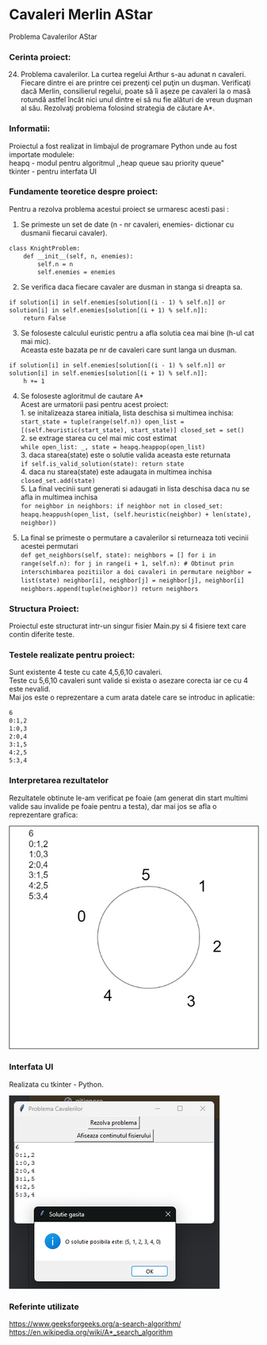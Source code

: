 # Cavaleri Merlin AStar
Problema Cavalerilor AStar

### Cerinta proiect:

24. Problema cavalerilor. La curtea regelui Arthur s-au adunat n cavaleri. Fiecare dintre
ei are printre cei prezenţi cel puţin un duşman. Verificaţi dacă Merlin, consilierul
regelui, poate să îi aşeze pe cavaleri la o masă rotundă astfel încât nici unul dintre ei
să nu fie alături de vreun duşman al său.
Rezolvaţi problema folosind strategia de căutare A*.


### Informatii:

Proiectul a fost realizat in limbajul de programare Python unde au fost importate modulele: <br/>
heapq - modul pentru algoritmul ,,heap queue sau priority queue" <br/>
tkinter - pentru interfata UI <br/>


### Fundamente teoretice despre proiect:

Pentru a rezolva problema acestui proiect se urmaresc acesti pasi : <br/>
1. Se primeste un set de date (n - nr cavaleri, enemies- dictionar cu dusmanii fiecarui cavaler). <br/>
```
class KnightProblem:
    def __init__(self, n, enemies):
        self.n = n
        self.enemies = enemies
``` 
2. Se verifica daca fiecare cavaler are dusman in stanga si dreapta sa. <br/>
```
if solution[i] in self.enemies[solution[(i - 1) % self.n]] or solution[i] in self.enemies[solution[(i + 1) % self.n]]:
    return False
```
3. Se foloseste calculul euristic pentru a afla solutia cea mai bine (h-ul cat mai mic). <br/>
   Aceasta este bazata pe nr de cavaleri care sunt langa un dusman. <br/>
```
if solution[i] in self.enemies[solution[(i - 1) % self.n]] or solution[i] in self.enemies[solution[(i + 1) % self.n]]:
    h += 1
```
4. Se foloseste agloritmul de cautare A* <br/>
   Acest are urmatorii pasi pentru acest proiect: <br/>
       1. se initalizeaza starea initiala, lista deschisa si multimea inchisa: <br/>
       ```
       start_state = tuple(range(self.n))
       open_list = [(self.heuristic(start_state), start_state)]
       closed_set = set()
       ```
       <br/>
       2. se extrage starea cu cel mai mic cost estimat <br/>
       ```
       while open_list:
       _, state = heapq.heappop(open_list)
       ```
       <br/>
       3. daca starea(state) este o solutie valida aceasta este returnata <br/>
       ```
       if self.is_valid_solution(state):
           return state
       ```
       <br/>
       4. daca nu starea(state) este adaugata in multimea inchisa <br/>
       ```
       closed_set.add(state)
       ```
       <br/>
       5. La final vecinii sunt generati si adaugati in lista deschisa daca nu se afla in multimea inchisa <br/>
       ```
       for neighbor in neighbors:
           if neighbor not in closed_set:
               heapq.heappush(open_list, (self.heuristic(neighbor) + len(state), neighbor))
       ```
       <br/>

5. La final se primeste o permutare a cavalerilor si returneaza toti vecinii acestei permutari <br/>
       ```
       def get_neighbors(self, state):
        neighbors = []
        for i in range(self.n):
            for j in range(i + 1, self.n):
                # Obtinut prin interschimbarea pozitiilor a doi cavaleri in permutare
                neighbor = list(state)
                neighbor[i], neighbor[j] = neighbor[j], neighbor[i]
                neighbors.append(tuple(neighbor))
        return neighbors
       ```


### Structura Proiect:

Proiectul este structurat intr-un singur fisier Main.py si 4 fisiere text care contin diferite teste. <br/>


### Testele realizate pentru proiect:
Sunt existente 4 teste cu cate 4,5,6,10 cavaleri. <br/>
Teste cu 5,6,10 cavaleri sunt valide si exista o asezare corecta iar ce cu 4 este nevalid. <br/>
Mai jos este o reprezentare a cum arata datele care se introduc in aplicatie:
```
6
0:1,2
1:0,3
2:0,4
3:1,5
4:2,5
5:3,4
```

### Interpretarea rezultatelor
Rezultatele obtinute le-am verificat pe foaie (am generat din start multimi valide sau invalide pe foaie pentru a testa), dar mai jos se afla o reprezentare grafica:<br/>

![repr](repr.png)


### Interfata UI
Realizata cu tkinter - Python. <br/>

![ss](ss.png)

### Referinte utilizate
https://www.geeksforgeeks.org/a-search-algorithm/
https://en.wikipedia.org/wiki/A*_search_algorithm







